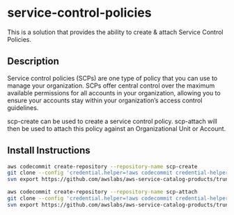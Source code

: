 # service-control-policies
This is a solution that provides the ability to create & attach Service Control Policies.

## Description
Service control policies (SCPs) are one type of policy that you can use to manage your organization. SCPs offer central control over the maximum available permissions for all accounts in your organization, allowing you to ensure your accounts stay within your organization’s access control guidelines.
 
scp-create can be used to create a service control policy. scp-attach will then be used to attach this policy against an Organizational Unit or Account.

## Install Instructions

```bash
aws codecommit create-repository --repository-name scp-create
git clone --config 'credential.helper=!aws codecommit credential-helper $@' --config 'credential.UseHttpPath=true' https://git-codecommit.eu-west-1.amazonaws.com/v1/repos/scp-create
svn export https://github.com/awslabs/aws-service-catalog-products/trunk/service-control-policy/scp-create/v1 scp-create --force

aws codecommit create-repository --repository-name scp-attach
git clone --config 'credential.helper=!aws codecommit credential-helper $@' --config 'credential.UseHttpPath=true' https://git-codecommit.eu-west-1.amazonaws.com/v1/repos/scp-attach
svn export https://github.com/awslabs/aws-service-catalog-products/trunk/service-control-policy/scp-attach/v1 scp-attach --force
```
